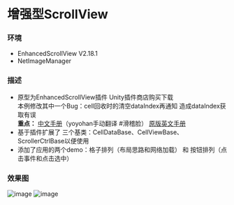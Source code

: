 # 增强型ScrollView
### 环境
- EnhancedScrollView V2.18.1
- NetImageManager
### 描述
- 原型为EnhancedScrollView插件 Unity插件商店购买下载   
  本例修改其中一个Bug：cell回收时的清空dataIndex再通知  造成dataIndex获取有误  
 **重点：** [中文手册](https://github.com/yoyohan1/Unity_ScrollViewTool/wiki)（yoyohan手动翻译 #滑稽脸）
            [原版英文手册](https://github.com/yoyohan1/Unity_ScrollViewTool/blob/master/Assets/EnhancedScroller%20v2/Documentation/EnhancedScroller_User_Manual.pdf)
- 基于插件扩展了 三个基类：CellDataBase、CellViewBase、ScrollerCtrlBase以便使用
- 添加了应用的两个demo：格子排列（布局思路和网络加载） 和 按钮排列（点击事件和点击选中）

### 效果图
![image](https://github.com/yoyohan1/Unity_ScrollViewTool/blob/master/%E5%A2%9E%E5%BC%BA%E5%9E%8Bscrollview.gif)
![image](https://github.com/yoyohan1/Unity_ScrollViewTool/blob/master/%E5%A2%9E%E5%BC%BA%E5%9E%8Bscrollview2.gif)
